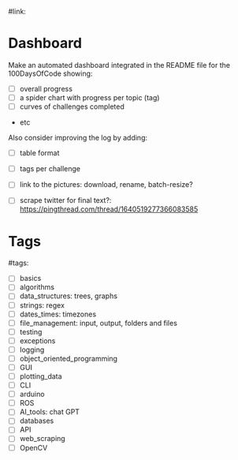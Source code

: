 #link:

# Dashboard

Make an automated dashboard integrated in the README file for the 100DaysOfCode showing:
- [ ] overall progress
- [ ] a spider chart with progress per topic (tag)
- [ ] curves of challenges completed
- etc

Also consider improving the log by adding: 
- [ ] table format
- [ ] tags per challenge
- [ ] link to the pictures: download, rename, batch-resize?
- [ ] scrape twitter for final text?:  https://pingthread.com/thread/1640519277366083585


# Tags
#tags: 

- [ ] basics
- [ ] algorithms
- [ ] data_structures: trees, graphs
- [ ] strings: regex
- [ ] dates_times: timezones
- [ ] file_management: input, output, folders and files
- [ ] testing
- [ ] exceptions
- [ ] logging
- [ ] object_oriented_programming
- [ ] GUI
- [ ] plotting_data
- [ ] CLI
- [ ] arduino
- [ ] ROS
- [ ] AI_tools: chat GPT
- [ ] databases
- [ ] API
- [ ] web_scraping
- [ ] OpenCV